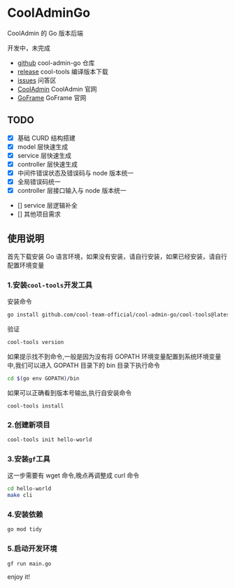# CoolAdminGo

CoolAdmin 的 Go 版本后端

开发中，未完成

- [github](https://github.com/cool-team-official/cool-admin-go) cool-admin-go 仓库
- [release](https://github.com/cool-team-official/cool-admin-go/releases) cool-tools 编译版本下载
- [issues](https://github.com/cool-team-official/cool-admin-go/issues) 问答区
- [CoolAdmin](https://cool-js.com) CoolAdmin 官网
- [GoFrame](https://goframe.org) GoFrame 官网

## TODO

- [x] 基础 CURD 结构搭建
- [x] model 层快速生成
- [x] service 层快速生成
- [x] controller 层快速生成
- [x] 中间件错误状态及错误码与 node 版本统一
- [x] 全局错误码统一
- [x] controller 层接口输入与 node 版本统一
- [] service 层逻辑补全
- [] 其他项目需求

## 使用说明

首先下载安装 Go 语言环境，如果没有安装，请自行安装，如果已经安装，请自行配置环境变量

### 1.安装`cool-tools`开发工具

安装命令

```bash
go install github.com/cool-team-official/cool-admin-go/cool-tools@latest
```

验证

```bash
cool-tools version
```

如果提示找不到命令,一般是因为没有将 GOPATH 环境变量配置到系统环境变量中,我们可以进入 GOPATH 目录下的 bin 目录下执行命令

```bash
cd $(go env GOPATH)/bin
```

如果可以正确看到版本号输出,执行自安装命令

```
cool-tools install
```

### 2.创建新项目

```bash
cool-tools init hello-world
```

### 3.安装`gf`工具

这一步需要有 wget 命令,晚点再调整成 curl 命令

```bash
cd hello-world
make cli
```

### 4.安装依赖

```bash
go mod tidy
```

### 5.启动开发环境

```bash
gf run main.go
```

enjoy it!
